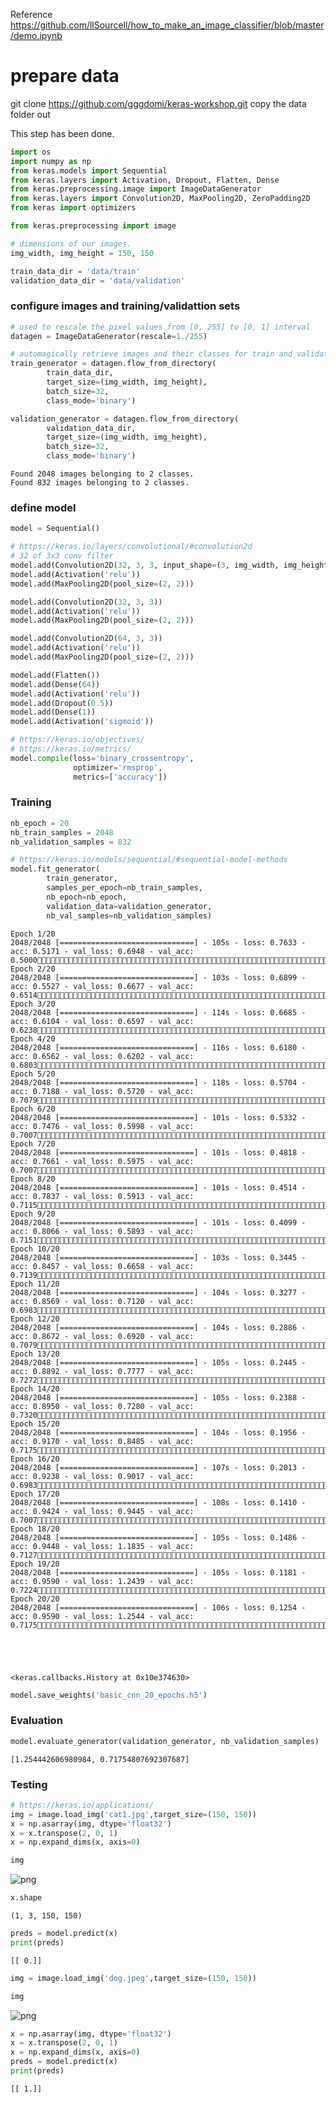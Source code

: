 Reference
https://github.com/llSourcell/how_to_make_an_image_classifier/blob/master/demo.ipynb
# prepare data
git clone https://github.com/gggdomi/keras-workshop.git
copy the data folder out

This step has been done.

```python
import os
import numpy as np
from keras.models import Sequential
from keras.layers import Activation, Dropout, Flatten, Dense
from keras.preprocessing.image import ImageDataGenerator
from keras.layers import Convolution2D, MaxPooling2D, ZeroPadding2D
from keras import optimizers

from keras.preprocessing import image
```


```python
# dimensions of our images.
img_width, img_height = 150, 150

train_data_dir = 'data/train'
validation_data_dir = 'data/validation'
```

### configure images and training/validattion sets


```python
# used to rescale the pixel values from [0, 255] to [0, 1] interval
datagen = ImageDataGenerator(rescale=1./255)

# automagically retrieve images and their classes for train and validation sets
train_generator = datagen.flow_from_directory(
        train_data_dir,
        target_size=(img_width, img_height),
        batch_size=32,
        class_mode='binary')

validation_generator = datagen.flow_from_directory(
        validation_data_dir,
        target_size=(img_width, img_height),
        batch_size=32,
        class_mode='binary')
```

    Found 2048 images belonging to 2 classes.
    Found 832 images belonging to 2 classes.


### define model


```python
model = Sequential()

# https://keras.io/layers/convolutional/#convolution2d
# 32 of 3x3 conv filter
model.add(Convolution2D(32, 3, 3, input_shape=(3, img_width, img_height)))
model.add(Activation('relu'))
model.add(MaxPooling2D(pool_size=(2, 2)))

model.add(Convolution2D(32, 3, 3))
model.add(Activation('relu'))
model.add(MaxPooling2D(pool_size=(2, 2)))

model.add(Convolution2D(64, 3, 3))
model.add(Activation('relu'))
model.add(MaxPooling2D(pool_size=(2, 2)))

model.add(Flatten())
model.add(Dense(64))
model.add(Activation('relu'))
model.add(Dropout(0.5))
model.add(Dense(1))
model.add(Activation('sigmoid'))

# https://keras.io/objectives/
# https://keras.io/metrics/
model.compile(loss='binary_crossentropy',
              optimizer='rmsprop',
              metrics=['accuracy'])


```

### Training


```python
nb_epoch = 20
nb_train_samples = 2048
nb_validation_samples = 832

# https://keras.io/models/sequential/#sequential-model-methods
model.fit_generator(
        train_generator,
        samples_per_epoch=nb_train_samples,
        nb_epoch=nb_epoch,
        validation_data=validation_generator,
        nb_val_samples=nb_validation_samples)

```

    Epoch 1/20
    2048/2048 [==============================] - 105s - loss: 0.7633 - acc: 0.5171 - val_loss: 0.6948 - val_acc: 0.5000
    Epoch 2/20
    2048/2048 [==============================] - 103s - loss: 0.6899 - acc: 0.5527 - val_loss: 0.6677 - val_acc: 0.6514
    Epoch 3/20
    2048/2048 [==============================] - 114s - loss: 0.6685 - acc: 0.6104 - val_loss: 0.6597 - val_acc: 0.6238
    Epoch 4/20
    2048/2048 [==============================] - 116s - loss: 0.6180 - acc: 0.6562 - val_loss: 0.6202 - val_acc: 0.6803
    Epoch 5/20
    2048/2048 [==============================] - 118s - loss: 0.5704 - acc: 0.7188 - val_loss: 0.5720 - val_acc: 0.7079
    Epoch 6/20
    2048/2048 [==============================] - 101s - loss: 0.5332 - acc: 0.7476 - val_loss: 0.5998 - val_acc: 0.7007
    Epoch 7/20
    2048/2048 [==============================] - 101s - loss: 0.4818 - acc: 0.7661 - val_loss: 0.5975 - val_acc: 0.7007
    Epoch 8/20
    2048/2048 [==============================] - 101s - loss: 0.4514 - acc: 0.7837 - val_loss: 0.5913 - val_acc: 0.7115
    Epoch 9/20
    2048/2048 [==============================] - 101s - loss: 0.4099 - acc: 0.8066 - val_loss: 0.5893 - val_acc: 0.7151
    Epoch 10/20
    2048/2048 [==============================] - 103s - loss: 0.3445 - acc: 0.8457 - val_loss: 0.6658 - val_acc: 0.7139
    Epoch 11/20
    2048/2048 [==============================] - 104s - loss: 0.3277 - acc: 0.8569 - val_loss: 0.7120 - val_acc: 0.6983
    Epoch 12/20
    2048/2048 [==============================] - 104s - loss: 0.2886 - acc: 0.8672 - val_loss: 0.6920 - val_acc: 0.7079
    Epoch 13/20
    2048/2048 [==============================] - 105s - loss: 0.2445 - acc: 0.8892 - val_loss: 0.7777 - val_acc: 0.7272
    Epoch 14/20
    2048/2048 [==============================] - 105s - loss: 0.2388 - acc: 0.8950 - val_loss: 0.7280 - val_acc: 0.7320
    Epoch 15/20
    2048/2048 [==============================] - 104s - loss: 0.1956 - acc: 0.9170 - val_loss: 0.8485 - val_acc: 0.7175
    Epoch 16/20
    2048/2048 [==============================] - 107s - loss: 0.2013 - acc: 0.9238 - val_loss: 0.9017 - val_acc: 0.6983
    Epoch 17/20
    2048/2048 [==============================] - 108s - loss: 0.1410 - acc: 0.9424 - val_loss: 0.9445 - val_acc: 0.7007
    Epoch 18/20
    2048/2048 [==============================] - 105s - loss: 0.1486 - acc: 0.9448 - val_loss: 1.1835 - val_acc: 0.7127
    Epoch 19/20
    2048/2048 [==============================] - 105s - loss: 0.1181 - acc: 0.9590 - val_loss: 1.2439 - val_acc: 0.7224
    Epoch 20/20
    2048/2048 [==============================] - 106s - loss: 0.1254 - acc: 0.9590 - val_loss: 1.2544 - val_acc: 0.7175





    <keras.callbacks.History at 0x10e374630>




```python
model.save_weights('basic_cnn_20_epochs.h5')
```

### Evaluation


```python
model.evaluate_generator(validation_generator, nb_validation_samples)
```




    [1.254442606980984, 0.71754807692307687]



### Testing


```python
# https://keras.io/applications/
img = image.load_img('cat1.jpg',target_size=(150, 150))
x = np.asarray(img, dtype='float32')
x = x.transpose(2, 0, 1)
x = np.expand_dims(x, axis=0)
```


```python
img
```




![png](output_16_0.png)




```python
x.shape
```




    (1, 3, 150, 150)




```python
preds = model.predict(x)
print(preds)
```

    [[ 0.]]



```python
img = image.load_img('dog.jpeg',target_size=(150, 150))
```


```python
img
```




![png](output_20_0.png)




```python
x = np.asarray(img, dtype='float32')
x = x.transpose(2, 0, 1)
x = np.expand_dims(x, axis=0)
preds = model.predict(x)
print(preds)
```

    [[ 1.]]


